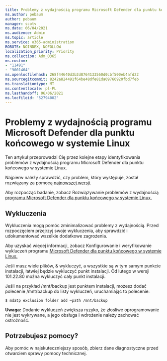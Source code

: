 ```yaml
---
title: Problemy z wydajnością programu Microsoft Defender dla punktu końcowego w systemie Linux
ms.author: pebaum
author: pebaum
manager: scotv
ms.date: 06/04/2021
ms.audience: Admin
ms.topic: article
ms.service: o365-administration
ROBOTS: NOINDEX, NOFOLLOW
localization_priority: Priority
ms.collection: Adm_O365
ms.custom:
- "11491"
- "9001464"
ms.openlocfilehash: 268f44640d3b2d8764133560d0cbf500eb4afd22
ms.sourcegitcommit: 8242a824491f64be48dfe81da09766920fbd7feb
ms.translationtype: MT
ms.contentlocale: pl-PL
ms.lasthandoff: 06/06/2021
ms.locfileid: "52794002"
---
```

# <a name="performance-issues-for-microsoft-defender-for-endpoint-on-linux"></a>Problemy z wydajnością programu Microsoft Defender dla punktu końcowego w systemie Linux

Ten artykuł przeprowadzi Cię przez kolejne etapy identyfikowania problemów z wydajnością programu Microsoft Defender dla punktu końcowego w systemie Linux.

Najpierw należy sprawdzić, czy problem, który występuje, został rozwiązany za pomocą [najnowszej wersji](/microsoft-365/security/defender-endpoint/linux-whatsnew). 

Aby rozpocząć badanie, zobacz Rozwiązywanie problemów z wydajnością [programu Microsoft Defender dla punktu końcowego w systemie Linux.](/microsoft-365/security/defender-endpoint/linux-support-perf)

## <a name="exclusions"></a>Wykluczenia

Wykluczenia mogą pomóc zminimalizować problemy z wydajnością. Przed rozpoczęciem przejrzyj swoje wykluczenia, aby sprawdzić i udokumentować wszelkie dodatkowe zagrożenia.

Aby uzyskać więcej informacji, zobacz Konfigurowanie i weryfikowanie wykluczeń programu [Microsoft Defender dla punktu końcowego w systemie Linux.](/microsoft-365/security/defender-endpoint/linux-exclusions)

Jeśli masz wiele plików, & wykluczyć, a wszystkie są w tym samym punkcie instalacji, łatwiej będzie wykluczyć punkt instalacji. Od lutego w wersji 101.22.80 można wykluczyć cały punkt instalacji.

Jeśli na przykład /mnt/backup jest punktem instalacji, możesz dodać polecenie /mnt/backup do listy wykluczeń, uruchamiając to polecenie:

`$ mdatp exclusion folder add –path /mnt/backup`

**Uwaga:** Dodanie wykluczeń zwiększa ryzyko, że złośliwe oprogramowanie nie jest wykrywane, a jego obsługa i wdrożenie należy zachować ostrożność.

## <a name="need-help"></a>Potrzebujesz pomocy?

Aby pomóc w najskuteczniejszy sposób, zbierz dane diagnostyczne przed otwarciem sprawy pomocy technicznej.
